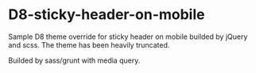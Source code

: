 # D8-sticky-header-on-mobile
Sample D8 theme override for sticky header on mobile builded by jQuery and scss. The theme has been heavily truncated.

Builded by sass/grunt with media query.